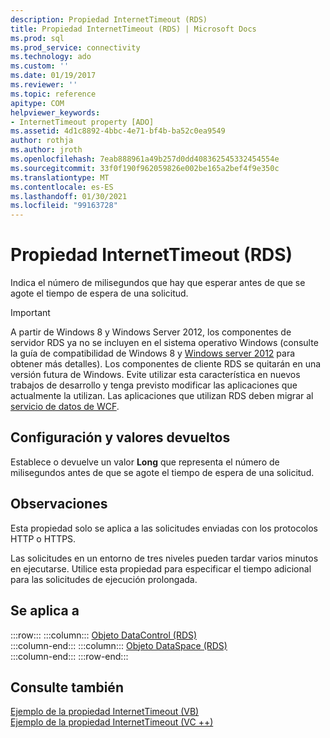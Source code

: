 ```yaml
---
description: Propiedad InternetTimeout (RDS)
title: Propiedad InternetTimeout (RDS) | Microsoft Docs
ms.prod: sql
ms.prod_service: connectivity
ms.technology: ado
ms.custom: ''
ms.date: 01/19/2017
ms.reviewer: ''
ms.topic: reference
apitype: COM
helpviewer_keywords:
- InternetTimeout property [ADO]
ms.assetid: 4d1c8892-4bbc-4e71-bf4b-ba52c0ea9549
author: rothja
ms.author: jroth
ms.openlocfilehash: 7eab888961a49b257d0dd408362545332454554e
ms.sourcegitcommit: 33f0f190f962059826e002be165a2bef4f9e350c
ms.translationtype: MT
ms.contentlocale: es-ES
ms.lasthandoff: 01/30/2021
ms.locfileid: "99163728"
---
```

# <a name="internettimeout-property-rds"></a>Propiedad InternetTimeout (RDS)
Indica el número de milisegundos que hay que esperar antes de que se agote el tiempo de espera de una solicitud.  
  
> [!IMPORTANT]
>  A partir de Windows 8 y Windows Server 2012, los componentes de servidor RDS ya no se incluyen en el sistema operativo Windows (consulte la guía de compatibilidad de Windows 8 y [Windows server 2012](https://www.microsoft.com/download/details.aspx?id=27416) para obtener más detalles). Los componentes de cliente RDS se quitarán en una versión futura de Windows. Evite utilizar esta característica en nuevos trabajos de desarrollo y tenga previsto modificar las aplicaciones que actualmente la utilizan. Las aplicaciones que utilizan RDS deben migrar al [servicio de datos de WCF](/dotnet/framework/wcf/).  
  
## <a name="settings-and-return-values"></a>Configuración y valores devueltos  
 Establece o devuelve un valor **Long** que representa el número de milisegundos antes de que se agote el tiempo de espera de una solicitud.  
  
## <a name="remarks"></a>Observaciones  
 Esta propiedad solo se aplica a las solicitudes enviadas con los protocolos HTTP o HTTPS.  
  
 Las solicitudes en un entorno de tres niveles pueden tardar varios minutos en ejecutarse. Utilice esta propiedad para especificar el tiempo adicional para las solicitudes de ejecución prolongada.  
  
## <a name="applies-to"></a>Se aplica a  

:::row:::
    :::column:::
        [Objeto DataControl (RDS)](./datacontrol-object-rds.md)  
    :::column-end:::
    :::column:::
        [Objeto DataSpace (RDS)](./dataspace-object-rds.md)  
    :::column-end:::
:::row-end:::

## <a name="see-also"></a>Consulte también  
 [Ejemplo de la propiedad InternetTimeout (VB)](./internettimeout-property-example-vb.md)   
 [Ejemplo de la propiedad InternetTimeout (VC ++)](./internettimeout-property-example-vc.md)